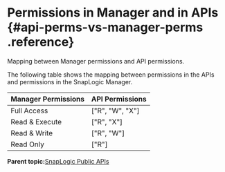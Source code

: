 # Permissions in Manager and in APIs {#api-perms-vs-manager-perms .reference}

Mapping between Manager permissions and API permissions.

The following table shows the mapping between permissions in the APIs and permissions in the SnapLogic Manager.

|Manager Permissions|API Permissions|
|-------------------|---------------|
|Full Access|\["R", "W", "X"\]|
|Read & Execute|\["R", "X"\]|
|Read & Write|\["R", "W"\]|
|Read Only|\["R"\]|

**Parent topic:**[SnapLogic Public APIs](../public-apis/public-apis.md)

